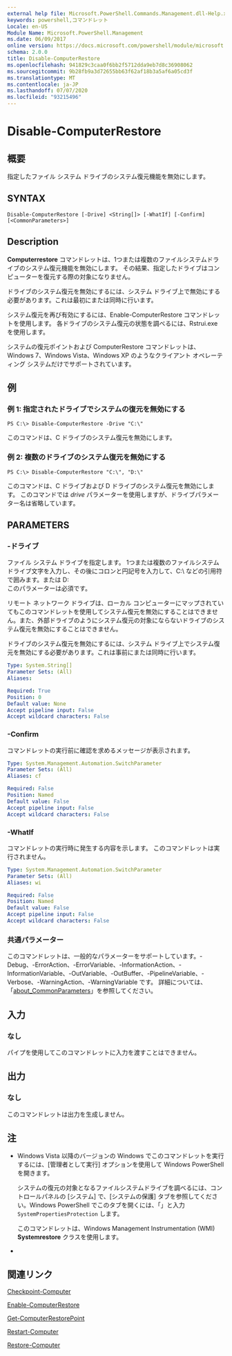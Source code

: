 ```yaml
---
external help file: Microsoft.PowerShell.Commands.Management.dll-Help.xml
keywords: powershell,コマンドレット
Locale: en-US
Module Name: Microsoft.PowerShell.Management
ms.date: 06/09/2017
online version: https://docs.microsoft.com/powershell/module/microsoft.powershell.management/disable-computerrestore?view=powershell-5.1&WT.mc_id=ps-gethelp
schema: 2.0.0
title: Disable-ComputerRestore
ms.openlocfilehash: 941829c3caa0f6bb2f5712dda9eb7d8c36908062
ms.sourcegitcommit: 9b28fb9a3d72655bb63f62af18b3a5af6a05cd3f
ms.translationtype: MT
ms.contentlocale: ja-JP
ms.lasthandoff: 07/07/2020
ms.locfileid: "93215496"
---
```

# Disable-ComputerRestore

## 概要
指定したファイル システム ドライブのシステム復元機能を無効にします。

## SYNTAX

```
Disable-ComputerRestore [-Drive] <String[]> [-WhatIf] [-Confirm] [<CommonParameters>]
```

## Description
**Computerrestore** コマンドレットは、1つまたは複数のファイルシステムドライブのシステム復元機能を無効にします。
その結果、指定したドライブはコンピューターを復元する際の対象になりません。

ドライブのシステム復元を無効にするには、システム ドライブ上で無効にする必要があります。これは最初にまたは同時に行います。

システム復元を再び有効にするには、Enable-ComputerRestore コマンドレットを使用します。
各ドライブのシステム復元の状態を調べるには、Rstrui.exe を使用します。

システムの復元ポイントおよび ComputerRestore コマンドレットは、Windows 7、Windows Vista、Windows XP のようなクライアント オペレーティング システムだけでサポートされています。

## 例

### 例 1: 指定されたドライブでシステムの復元を無効にする

```
PS C:\> Disable-ComputerRestore -Drive "C:\"
```

このコマンドは、C ドライブのシステム復元を無効にします。

### 例 2: 複数のドライブのシステム復元を無効にする

```
PS C:\> Disable-ComputerRestore "C:\", "D:\"
```

このコマンドは、C ドライブおよび D ドライブのシステム復元を無効にします。
このコマンドでは *drive* パラメーターを使用しますが、ドライブパラメーター名は省略しています。

## PARAMETERS

### -ドライブ
ファイル システム ドライブを指定します。
1つまたは複数のファイルシステムドライブ文字を入力し、その後にコロンと円記号を入力して、C:\ などの引用符で囲みます。または D:\
このパラメーターは必須です。

リモート ネットワーク ドライブは、ローカル コンピューターにマップされていてもこのコマンドレットを使用してシステム復元を無効にすることはできません。また、外部ドライブのようにシステム復元の対象にならないドライブのシステム復元を無効にすることはできません。

ドライブのシステム復元を無効にするには、システム ドライブ上でシステム復元を無効にする必要があります。これは事前にまたは同時に行います。

```yaml
Type: System.String[]
Parameter Sets: (All)
Aliases:

Required: True
Position: 0
Default value: None
Accept pipeline input: False
Accept wildcard characters: False
```

### -Confirm
コマンドレットの実行前に確認を求めるメッセージが表示されます。

```yaml
Type: System.Management.Automation.SwitchParameter
Parameter Sets: (All)
Aliases: cf

Required: False
Position: Named
Default value: False
Accept pipeline input: False
Accept wildcard characters: False
```

### -WhatIf
コマンドレットの実行時に発生する内容を示します。
このコマンドレットは実行されません。

```yaml
Type: System.Management.Automation.SwitchParameter
Parameter Sets: (All)
Aliases: wi

Required: False
Position: Named
Default value: False
Accept pipeline input: False
Accept wildcard characters: False
```

### 共通パラメーター
このコマンドレットは、一般的なパラメーターをサポートしています。-Debug、-ErrorAction、-ErrorVariable、-InformationAction、-InformationVariable、-OutVariable、-OutBuffer、-PipelineVariable、-Verbose、-WarningAction、-WarningVariable です。 詳細については、「[about_CommonParameters](https://go.microsoft.com/fwlink/?LinkID=113216)」を参照してください。

## 入力

### なし
パイプを使用してこのコマンドレットに入力を渡すことはできません。

## 出力

### なし
このコマンドレットは出力を生成しません。

## 注

* Windows Vista 以降のバージョンの Windows でこのコマンドレットを実行するには、[管理者として実行] オプションを使用して Windows PowerShell を開きます。

  システムの復元の対象となるファイルシステムドライブを調べるには、コントロールパネルの [システム] で、[システムの保護] タブを参照してください。Windows PowerShell でこのタブを開くには、「」と入力 `SystemPropertiesProtection` します。

  このコマンドレットは、Windows Management Instrumentation (WMI) **Systemrestore** クラスを使用します。

*

## 関連リンク

[Checkpoint-Computer](Checkpoint-Computer.md)

[Enable-ComputerRestore](Enable-ComputerRestore.md)

[Get-ComputerRestorePoint](Get-ComputerRestorePoint.md)

[Restart-Computer](Restart-Computer.md)

[Restore-Computer](Restore-Computer.md)
